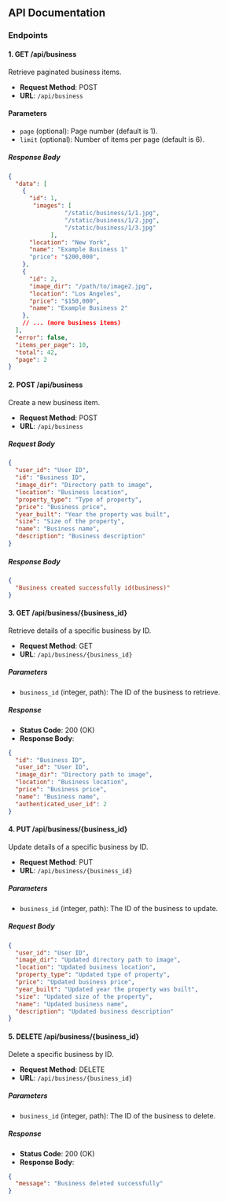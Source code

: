 ## API Documentation

### Endpoints

#### 1. GET /api/business

Retrieve paginated business items.

- **Request Method**: POST
- **URL**: `/api/business`

#### Parameters
- `page` (optional): Page number (default is 1).
- `limit` (optional): Number of items per page (default is 6).

##### Response Body

```json
{
  "data": [
    {
      "id": 1,
       "images": [
                "/static/business/1/1.jpg",
                "/static/business/1/2.jpg",
                "/static/business/1/3.jpg"
            ],
      "location": "New York",
      "name": "Example Business 1"
      "price": "$200,000",
    },
    {
      "id": 2,
      "image_dir": "/path/to/image2.jpg",
      "location": "Los Angeles",
      "price": "$150,000",
      "name": "Example Business 2"
    },
    // ... (more business items)
  ],
  "error": false,
  "items_per_page": 10,
  "total": 42,
  "page": 2
}

```

#### 2. POST /api/business

Create a new business item.

- **Request Method**: POST
- **URL**: `/api/business`

##### Request Body

```json
{
  "user_id": "User ID",
  "id": "Business ID",
  "image_dir": "Directory path to image",
  "location": "Business location",
  "property_type": "Type of property",
  "price": "Business price",
  "year_built": "Year the property was built",
  "size": "Size of the property",
  "name": "Business name",
  "description": "Business description"
}

```
##### Response Body
```json
{
  "Business created successfully id(business)"
}

```
#### 3. GET /api/business/{business_id}

Retrieve details of a specific business by ID.

- **Request Method**: GET
- **URL**: `/api/business/{business_id}`

##### Parameters

- `business_id` (integer, path): The ID of the business to retrieve.

##### Response

- **Status Code**: 200 (OK)
- **Response Body**:

```json
{
  "id": "Business ID",
  "user_id": "User ID",
  "image_dir": "Directory path to image",
  "location": "Business location",
  "price": "Business price",
  "name": "Business name",
  "authenticated_user_id": 2
}
```
#### 4. PUT /api/business/{business_id}

Update details of a specific business by ID.

- **Request Method**: PUT
- **URL**: `/api/business/{business_id}`

##### Parameters

- `business_id` (integer, path): The ID of the business to update.

##### Request Body

```json
{
  "user_id": "User ID",
  "image_dir": "Updated directory path to image",
  "location": "Updated business location",
  "property_type": "Updated type of property",
  "price": "Updated business price",
  "year_built": "Updated year the property was built",
  "size": "Updated size of the property",
  "name": "Updated business name",
  "description": "Updated business description"
}
```

#### 5. DELETE /api/business/{business_id}

Delete a specific business by ID.

- **Request Method**: DELETE
- **URL**: `/api/business/{business_id}`

##### Parameters

- `business_id` (integer, path): The ID of the business to delete.

##### Response

- **Status Code**: 200 (OK)
- **Response Body**:

```json
{
  "message": "Business deleted successfully"
}

